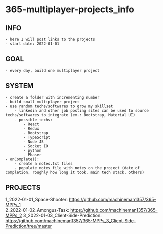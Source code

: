 # 365-multiplayer-projects_info

## INFO
    - here I will post links to the projects
    - start date: 2022-01-01

## GOAL
    - every day, build one multiplayer project

## SYSTEM
    - create a folder with incrementing number
    - build small multiplayer project
    - use random techs/softwares to grow my skillset
        - linkedin and other job posting sites can be used to source techs/softwares to integrate (ex.: Bootstrap, Material UI)
        - possible techs:
            - React
            - Redux
            - Bootstrap
            - TypeScript
            - Node JS
            - Socket IO
            - python
            - Phaser
    - onComplete():
        - create a notes.txt files
        - populate notes file with notes on the project (date of completion, roughly how long it took, main tech stack, others)

## PROJECTS
1_2022-01-01_Space-Shooter: https://github.com/machineman1357/365-MPPs_1<br>
2_2022-01-02_Amongus-Task: https://github.com/machineman1357/365-MPPs_2
3_2022-01-03_Client-Side-Prediction: https://github.com/machineman1357/365-MPPs_3_Client-Side-Prediction/tree/master
